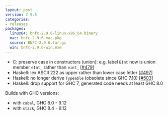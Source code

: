 ```yaml
---
layout: post
version: 2.9.6
categories:
- releases
packages:
  linux64: bnfc-2.9.6-linux-x86_64.binary
  mac: bnfc-2.9.6-mac.pkg
  source: BNFC-2.9.6.tar.gz
  win: bnfc-2.9.6-win.exe
---
```


* C: preserve case in constructors (union): e.g. label `EInt` now is union member `eInt_` rather than `eint_`
  [[#479](https://github.com/BNFC/bnfc/issues/479)]
* Haskell: lex ASCII 222 as upper rather than lower case letter
  [[#497](https://github.com/BNFC/bnfc/issues/497)]
* Haskell: no longer derive `Typeable` (obsolete since GHC 7.10)
  [[#503](https://github.com/BNFC/bnfc/issues/503)]
* Haskell: drop support for GHC 7, generated code needs at least GHC 8.0

Builds with GHC versions:
* with `cabal`, GHC 8.0 - 9.12
* with `stack`, GHC 8.4 - 9.12
